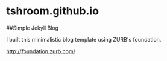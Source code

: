 tshroom.github.io
=================

##Simple Jekyll Blog

I built this minimalistic blog template using ZURB's foundation.

http://foundation.zurb.com/
